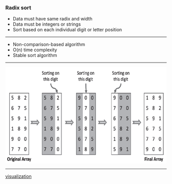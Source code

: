 ### Radix sort

- Data must have same radix and width
- Data must be integers or strings
- Sort based on each individual digit or letter position

***
- Non-comparison-based algorithm
- O(n) time complexity
- Stable sort algorithm
***

<img height="300" src="/src/main/resources/media/arrays_sorting/radix_sort.png" width="600"/>

***
[visualization](https://cscircles.cemc.uwaterloo.ca/java_visualize/#code=public+class+Main+%7B%0A%0A++++public+static+void+main(String%5B%5D+args)+%7B%0A%0A++++++++int%5B%5D+radixArray+%3D+%7B+4725,+4586,+1330,+8792,+1594,+5729+%7D%3B%0A%0A++++++++radixSort(radixArray,+10,+4)%3B%0A%0A++++%7D%0A%0A++++public+static+void+radixSort(int%5B%5D+input,+int+radix,+int+width)+%7B%0A++++++++for+(int+i+%3D+0%3B+i+%3C+width%3B+i%2B%2B)+%7B%0A++++++++++++radixSingleSort(input,+i,+radix)%3B%0A++++++++%7D%0A++++%7D%0A%0A++++public+static+void+radixSingleSort(int%5B%5D+input,+int+position,+int+radix)+%7B%0A%0A++++++++int+numItems+%3D+input.length%3B%0A++++++++int%5B%5D+countArray+%3D+new+int%5Bradix%5D%3B%0A%0A++++++++for+(int+value%3A+input)+%7B%0A++++++++++++countArray%5BgetDigit(position,+value,+radix)%5D%2B%2B%3B%0A++++++++%7D%0A++++++++//+Adjust+the+count+array%0A++++++++for+(int+j+%3D+1%3B+j+%3C+radix%3B+j%2B%2B)+%7B%0A++++++++++++countArray%5Bj%5D+%2B%3D+countArray%5Bj+-+1%5D%3B%0A++++++++%7D%0A%0A++++++++int%5B%5D+temp+%3D+new+int%5BnumItems%5D%3B%0A++++++++for+(int+tempIndex+%3D+numItems+-+1%3B+tempIndex+%3E%3D+0%3B+tempIndex--)+%7B%0A++++++++++++temp%5B--countArray%5BgetDigit(position,+input%5BtempIndex%5D,+radix)%5D%5D+%3D%0A++++++++++++++++++++input%5BtempIndex%5D%3B%0A++++++++%7D%0A%0A++++++++for+(int+tempIndex+%3D+0%3B+tempIndex+%3C+numItems%3B+tempIndex%2B%2B)+%7B%0A++++++++++++input%5BtempIndex%5D+%3D+temp%5BtempIndex%5D%3B%0A++++++++%7D%0A%0A++++%7D%0A%0A%0A++++public+static+int+getDigit(int+position,+int+value,+int+radix)+%7B%0A++++++++return+value+/+(int)+Math.pow(radix,+position)+%25+radix%3B%0A++++%7D%0A%0A%7D&mode=edit)